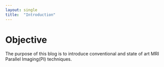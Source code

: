 ```yaml
---
layout: single
title:  "Introduction"
---
```


# Objective<br>
The purpose of this blog is to introduce conventional and state of art MRI Parallel Imaging(PI) techniques.







